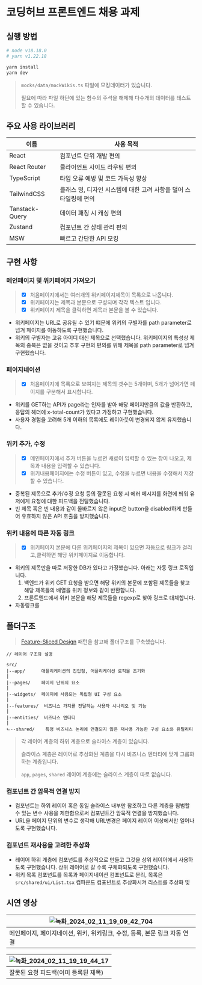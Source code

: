 # 코딩허브 프론트엔드 채용 과제

## 실행 방법

```bash
# node v18.18.0
# yarn v1.22.18

yarn install
yarn dev
```

> `mocks/data/mockWikis.ts` 파일에 모킹데이터가 있습니다.
>
> 필요에 따라 파일 하단에 있는 함수의 주석을 해제해 다수개의 데이터를 테스트할 수 있습니다.

## 주요 사용 라이브러리

| 이름           | 사용 목적                                                        |
| -------------- | ---------------------------------------------------------------- |
| React          | 컴포넌트 단위 개발 편의                                          |
| React Router   | 클라이언트 사이드 라우팅 편의                                    |
| TypeScript     | 타입 오류 예방 및 코드 가독성 향상                               |
| TailwindCSS    | 클래스 명, 디자인 시스템에 대한 고려 사항을 덜어 스타일링에 편의 |
| Tanstack-Query | 데이터 패칭 시 캐싱 편의                                         |
| Zustand        | 컴포넌트 간 상태 관리 편의                                       |
| MSW            | 빠르고 간단한 API 모킹                                           |

## 구현 사항

### 메인페이지 및 위키페이지 가져오기

> - [x] 처음페이지에서는 여러개의 위키페이지제목이 목록으로 나옵니다.
> - [x] 위키페이지는 제목과 본문으로 구성되며 각각 텍스트 입니다.
> - [x] 위키페이지 제목을 클릭하면 제목과 본문을 볼 수 있습니다.

- 위키페이지는 URL로 공유될 수 있기 떄문에 위키의 구별자를 path parameter로 넘겨 페이지를 이동하도록 구현했습니다.
- 위키의 구별자는 고유 아이디 대신 제목으로 선택했습니다. 위키페이지의 특성상 제목의 중복은 없을 것이고 추후 구현의 편의를 위해 제목을 path parameter로 넘겨 구현했습니다.

### 페이지네이션

> - [x] 처음페이지에 목록으로 보여지는 제목의 갯수는 5개이며, 5개가 넘어가면 페이지를 구분해서 표시합니다.

- 위키를 GET하는 API가 page라는 인자를 받아 해당 페이지만큼의 값을 반환하고, 응답의 헤더에 x-total-count가 있다고 가정하고 구현했습니다.
- 사용자 경험을 고려해 5개 이하의 목록에도 레이아웃이 변경되지 않게 유지했습니다.

### 위키 추가, 수정

> - [x] 메인페이지에서 추가 버튼을 누르면 새로이 입력할 수 있는 창이 나오고, 제목과 내용을 입력할 수 있습니다.
> - [x] 위키내용페이지에는 수정 버튼이 있고, 수정을 누르면 내용을 수정해서 저장할 수 있습니다.

- 중복된 제목으로 추가/수정 요청 등의 잘못된 요청 시 에러 메시지를 화면에 띄워 유저에게 요청에 대한 피드백을 전달했습니다.
- 빈 제목 혹은 빈 내용과 같이 올바르지 않은 input은 button을 disabled하게 만들어 유효하지 않은 API 호출을 방지했습니다.

### 위키 내용에 따른 자동 링크

> - [x] 위키페이지 본문에 다른 위키페이지의 제목이 있으면 자동으로 링크가 걸리고,클릭하면 해당 위키페이지로 이동합니다.

- 위키의 제목만을 따로 저장한 DB가 있다고 가정했습니다. 아래는 자동 링크 로직입니다.
  1. 백엔드가 위키 GET 요청을 받으면 해당 위키의 본문에 포함된 제목들을 찾고 해당 제목들의 배열을 위키 정보와 같이 반환합니다.
  2. 프론트엔드에서 위키 본문을 해당 제목들을 regexp로 찾아 링크로 대체합니다.
- 자동링크를

## 폴더구조

> [Feature-Sliced Design](https://feature-sliced.design/docs/get-started/overview) 패턴을 참고해 폴더구조를 구축했습니다.

```
// 레이어 구조와 설명

src/
|--app/      애플리케이션의 진입점, 어플리케이션 로직을 초기화
|
|--pages/    페이지 단위의 요소
|
|--widgets/  페이지에 사용되는 독립형 UI 구성 요소
|
|--features/  비즈니스 가치를 전달하는 사용자 시나리오 및 기능
|
|--entities/  비즈니스 엔터티
|
ㄴ--shared/    특정 비즈니스 논리에 연결되지 않은 재사용 가능한 구성 요소와 유틸리티

```

> 각 레이어 계층의 하위 계층으로 슬라이스 계층이 있습니다.
>
> 슬라이스 계층은 레이어로 추상화된 계층을 다시 비즈니스 엔터티에 맞게 그룹화하는 계층입니다.
>
> `app`, `pages`, `shared` 레이어 계층에는 슬라이스 계층이 따로 없습니다.

### 컴포넌트 간 암묵적 연결 방지

- 컴포넌트는 하위 레이어 혹은 동일 슬라이스 내부만 참조하고 다른 계층을 침범할 수 있는 변수 사용을 제한함으로써 컴포넌트간 암묵적 연결을 방지했습니다.
- URL을 페이지 단위의 변수로 생각해 URL변경은 페이지 레이어 이상에서만 일어나도록 구현했습니다.

### 컴포넌트 재사용을 고려한 추상화

- 레이어 하위 계층에 컴포넌트를 추상적으로 만들고 그것을 상위 레이어에서 사용하도록 구현했습니다. 상위 레이어로 갈 수록 구체화되도록 구현했습니다.
- 위키 목록 컴포넌트를 목록과 페이지네이션 컴포넌트로 분리, 목록은 `src/shared/ui/List.tsx` 컴파운드 컴포넌트로 추상화시켜 리스트를 추상화 및

## 시연 영상

|![녹화_2024_02_11_19_09_42_704](https://github.com/ggsno/OGS_WikiPage/assets/46833758/2e3d6476-5a91-46eb-b75f-4d9c97c0f1b0)|
|-|
|메인페이지, 페이지네이션, 위키, 위키링크, 수정, 등록, 본문 링크 자동 연결|
  
|![녹화_2024_02_11_19_19_44_17](https://github.com/ggsno/OGS_WikiPage/assets/46833758/44af532e-7545-45f1-b507-030d1d296406)|
|-|
|잘못된 요청 피드백(이미 등록된 제목)|
